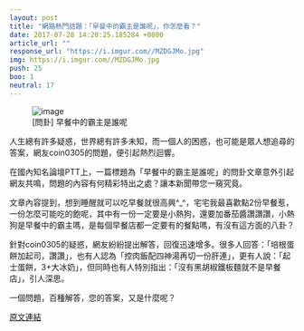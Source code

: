 ```yaml
---
layout: post
title: "網路熱門話題：「早餐中的霸主是誰呢」，你怎麼看？"
date: 2017-07-28 14:20:25.185284 +0800
article_url: ""
response_url: "https://i.imgur.com//MZDGJMo.jpg"
img: https://i.imgur.com//MZDGJMo.jpg
push: 25
boo: 1
neutral: 17
---
```


<figure>
<img src="https://i.imgur.com//MZDGJMo.jpg" alt="image">
<figcaption>
[問卦] 早餐中的霸主是誰呢
</figcaption>
</figure>



人生總有許多疑惑，世界總有許多未知，而一個人的困惑，也可能是眾人想追尋的答案，網友coin0305的問題，便引起熱烈迴響。

在國內知名論壇PTT上，一篇標題為「早餐中的霸主是誰呢」的問卦文章意外引起網友共鳴，問題的內容有何精彩特出之處？讓本新聞帶您一窺究竟。

文章內容提到，想到睡醒就可以吃早餐就很高興^_^，宅宅我最喜歡點2份早餐惹，一份怎麼可能吃的飽呢，其中有一份一定要是小熱狗，還要加番茄醬讚讚讚，小熱狗是早餐中的霸主嗎，是每個早餐店都一定要有的餐點嗎，有沒有這方面的八卦？

針對coin0305的疑惑，網友紛紛提出解答，回復迅速增多。很多人回答：「培根蛋餅加起司，讚讚」，也有人認為「控肉飯配四神湯再切一份肝連」，更有人說：「起士蛋餅，3+大冰奶」，但同時也有人特別指出：「沒有黑胡椒鐵板麵就不是早餐店」，引人深思。

一個問題，百種解答，您的答案，又是什麼呢？

<a href = "https://www.ptt.cc/bbs/Gossiping/M.1501178506.A.04D.html">原文連結</a>

